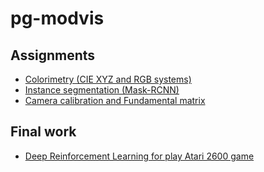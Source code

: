 # pg-modvis

## Assignments
* [Colorimetry (CIE XYZ and RGB systems)](assignment-1/)
* [Instance segmentation (Mask-RCNN)](assignment-2/)
* [Camera calibration and Fundamental matrix](assignment-3/)

## Final work
* [Deep Reinforcement Learning for play Atari 2600 game](final-work/)
